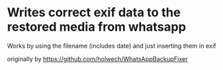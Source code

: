 # Writes correct exif data to the restored media from whatsapp

Works by using the filename (includes date) and just inserting them in exif

originally by <https://github.com/holwech/WhatsAppBackupFixer>
